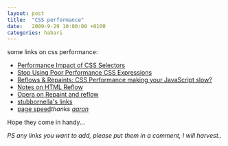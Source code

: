 ```yaml
---
layout: post
title:  "CSS performance"
date:   2009-9-29 10:00:00 +0100
categories: habari
---
```

<p>some links on css performance:</p>
<ul>
<li><a href="http://www.stevesouders.com/blog/2009/03/10/performance-impact-of-css-selectors/">Performance Impact of CSS Selectors</a></li>
<li><a href="http://robertnyman.com/2007/11/13/stop-using-poor-performance-css-expressions-use-javascript-instead/">Stop Using Poor Performance CSS Expressions</a></li>
<li><a href="http://www.stubbornella.org/content/2009/03/27/reflows-repaints-css-performance-making-your-javascript-slow/">Reflows & Repaints: CSS Performance making your JavaScript slow?</a></li>
<li><a href="http://www.mozilla.org/newlayout/doc/reflow.html">Notes on HTML Reflow</a></li>
<li><a href="http://dev.opera.com/articles/view/efficient-javascript/?page=3#reflow">Opera on Repaint and reflow</a></li>
<li><a href="http://delicious.com/stubbornella/reflow"> stubbornella's links</a></li>
<li><a href="http://code.google.com/speed/page-speed/download.html">page speed</a><em>thanks <a href="http://twitter.com/aaronpeters/">aaron</a></em></li>
</ul>
<p>Hope they come in handy...</p><p><em>PS any links you want to add, please put them in a comment, I will harvest..</em></p>